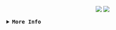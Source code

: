 <div align="justify">
    <p align="center">
<image src="https://readme-typing-svg.herokuapp.com?font=Fira+Code&pause=1000&width=435&lines=I'm+Robert%2C+a+FrontEnd+developer+;My+main+lang+are+Js+and+Python">
    <image src="https://github.com/LeerotByte/LeerotByte/blob/main/git/myrom.gif">
    </p
</div>


<details>
<summary><samp><b>More Info</b></samp></summary>

<h2></h2><br>
    
 
「 :octocat: Github Stats 」
        
  <div align="center">
    <a href="#"><img height="150px" align="center" alt="Top Language" src="https://github-readme-stats.vercel.app/api/top-langs/?username=leerotbyte&layout=compact&line_height=21&hide_border=true&theme=dark"/></a></td>
  </div>

  <br>

  <div align="center">
    <a href="#"><img height="150px" align="center" alt="GitHub Stats" src="https://github-readme-stats.vercel.app/api?username=leerotbyte&count_private=true&show_icons=true&include_all_commits=true&line_height=21&hide_border=true&theme=dark"/></a>
  </div>
    
    
    
    
<!--
**LeerotByte/LeerotByte** is a ✨ _special_ ✨ repository because its `README.md` (this file) appears on your GitHub profile.

Here are some ideas to get you started:

- 🔭 I’m currently working on ...
- 🌱 I’m currently learning ...
- 👯 I’m looking to collaborate on ...
- 🤔 I’m looking for help with ...
- 💬 Ask me about ...
- 📫 How to reach me: ...
- 😄 Pronouns: ...
- ⚡ Fun fact: ...
-->
